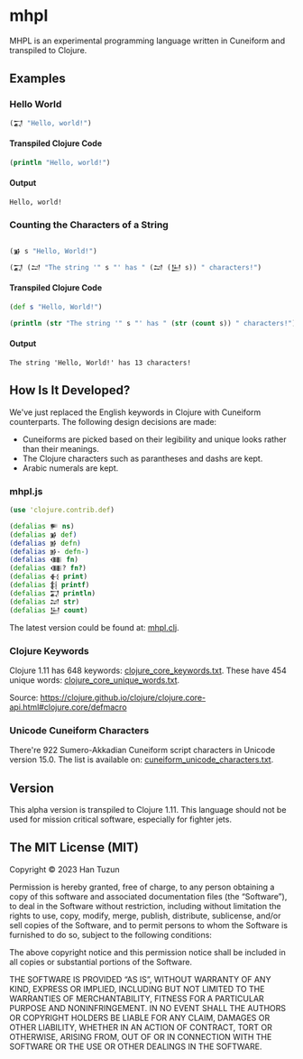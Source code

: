 # mhpl

MHPL is an experimental programming language written in Cuneiform and transpiled to Clojure.

## Examples

### Hello World
```clojure
(𒍑 "Hello, world!")
```

#### Transpiled Clojure Code
```clojure
(println "Hello, world!")
```

#### Output
```
Hello, world!
```

### Counting the Characters of a String
```clojure

(𒂋 s "Hello, World!")

(𒍑 (𒁺 "The string '" s "' has " (𒁺 (𒌨 s)) " characters!")
```

#### Transpiled Clojure Code
```clojure
(def s "Hello, World!")

(println (str "The string '" s "' has " (str (count s)) " characters!")
```

#### Output
```
The string 'Hello, World!' has 13 characters!
```

## How Is It Developed?

We've just replaced the English keywords in Clojure with Cuneiform counterparts. The following design decisions are made:
 * Cuneiforms are picked based on their legibility and unique looks rather than their meanings.
 * The Clojure characters such as parantheses and dashs are kept.
 * Arabic numerals are kept.

### mhpl.js
```clojure
(use 'clojure.contrib.def)

(defalias 𒊓 ns)
(defalias 𒂋 def)
(defalias 𒂊 defn)
(defalias 𒂊- defn-)
(defalias 𒈪 fn)
(defalias 𒈪? fn?)
(defalias 𒈬 print)
(defalias 𒈭 printf)
(defalias 𒍑 println)
(defalias 𒁺 str)
(defalias 𒌨 count)
```

The latest version could be found at: [mhpl.clj](mhpl.clj).

### Clojure Keywords
Clojure 1.11 has 648 keywords: [clojure_core_keywords.txt](clojure_core_keywords.txt). These have 454 unique words: [clojure_core_unique_words.txt](clojure_core_unique_words.txt).

Source: https://clojure.github.io/clojure/clojure.core-api.html#clojure.core/defmacro

### Unicode Cuneiform Characters
There're 922 Sumero-Akkadian Cuneiform script characters in Unicode version 15.0. The list is available on: [cuneiform_unicode_characters.txt](cuneiform_unicode_characters.txt).

## Version
This alpha version is transpiled to Clojure 1.11. This language should not be used for mission critical software, especially for fighter jets.

## The MIT License (MIT)
Copyright © 2023 Han Tuzun

Permission is hereby granted, free of charge, to any person obtaining a copy of this software and associated documentation files (the “Software”), to deal in the Software without restriction, including without limitation the rights to use, copy, modify, merge, publish, distribute, sublicense, and/or sell copies of the Software, and to permit persons to whom the Software is furnished to do so, subject to the following conditions:

The above copyright notice and this permission notice shall be included in all copies or substantial portions of the Software.

THE SOFTWARE IS PROVIDED “AS IS”, WITHOUT WARRANTY OF ANY KIND, EXPRESS OR IMPLIED, INCLUDING BUT NOT LIMITED TO THE WARRANTIES OF MERCHANTABILITY, FITNESS FOR A PARTICULAR PURPOSE AND NONINFRINGEMENT. IN NO EVENT SHALL THE AUTHORS OR COPYRIGHT HOLDERS BE LIABLE FOR ANY CLAIM, DAMAGES OR OTHER LIABILITY, WHETHER IN AN ACTION OF CONTRACT, TORT OR OTHERWISE, ARISING FROM, OUT OF OR IN CONNECTION WITH THE SOFTWARE OR THE USE OR OTHER DEALINGS IN THE SOFTWARE.
